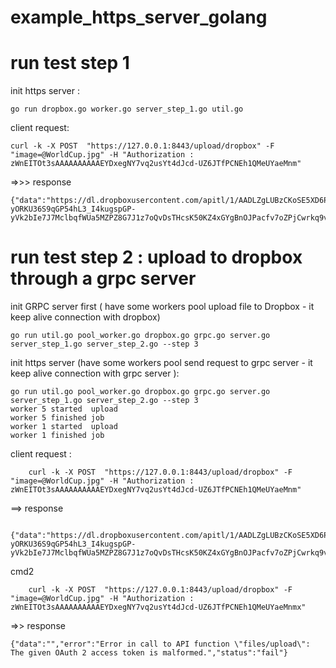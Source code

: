 # example_https_server_golang
# run test step 1
 
init https server :
  
    go run dropbox.go worker.go server_step_1.go util.go
 
 client request:												
	
	curl -k -X POST  "https://127.0.0.1:8443/upload/dropbox" -F "image=@WorldCup.jpg" -H "Authorization : zWnEITOt3sAAAAAAAAAAEYDxegNY7vq2usYt4dJcd-UZ6JTfPCNEh1QMeUYaeMnm"
   =>>> response 
	
	{"data":"https://dl.dropboxusercontent.com/apitl/1/AADLZgLUBzCKoSE5XD6Pm1Qy2Yw4GdNICaeIeXZDwknXzexVw4fu2Zdf-yORKU36S9qGP54hL3_I4kugspGP-yVk2bIe7J7MclbqfWUa5MZPZ8G7J1z7oQvDsTHcsK50KZ4xGYgBnOJPacfv7oZPjCwrkq9vTR4QOuRiuh0uq8YkkdVnda8FDCKvNI8dCtl6zSfVDFP7G8yIChPn7SEiZXyQWpEvS2GwLUUPgtDWtmrzSCX0pkj5cSw4M8amP58Lc9hIBfRihEv8Os150ZpV4g3s","error":"","status":"success"}


# run test step 2 : upload to dropbox through a grpc server 
  init GRPC server first ( have some workers pool upload file to Dropbox - it keep alive connection with dropbox)
	
	go run util.go pool_worker.go dropbox.go grpc.go server.go server_step_1.go server_step_2.go --step 3
	
  init https server (have some workers pool send request to grpc server - it keep alive connection with grpc server ):
  
    go run util.go pool_worker.go dropbox.go grpc.go server.go server_step_1.go server_step_2.go --step 3
    worker 5 started  upload
    worker 5 finished job
    worker 1 started  upload
    worker 1 finished job
 
 client request :
  
		curl -k -X POST  "https://127.0.0.1:8443/upload/dropbox" -F "image=@WorldCup.jpg" -H "Authorization : zWnEITOt3sAAAAAAAAAAEYDxegNY7vq2usYt4dJcd-UZ6JTfPCNEh1QMeUYaeMnm"
  ==> response 
  
		{"data":"https://dl.dropboxusercontent.com/apitl/1/AADLZgLUBzCKoSE5XD6Pm1Qy2Yw4GdNICaeIeXZDwknXzexVw4fu2Zdf-yORKU36S9qGP54hL3_I4kugspGP-yVk2bIe7J7MclbqfWUa5MZPZ8G7J1z7oQvDsTHcsK50KZ4xGYgBnOJPacfv7oZPjCwrkq9vTR4QOuRiuh0uq8YkkdVnda8FDCKvNI8dCtl6zSfVDFP7G8yIChPn7SEiZXyQWpEvS2GwLUUPgtDWtmrzSCX0pkj5cSw4M8amP58Lc9hIBfRihEv8Os150ZpV4g3s","error":"","status":"success"}
  
cmd2
  
		curl -k -X POST  "https://127.0.0.1:8443/upload/dropbox" -F "image=@WorldCup.jpg" -H "Authorization : zWnEITOt3sAAAAAAAAAAEYDxegNY7vq2usYt4dJcd-UZ6JTfPCNEh1QMeUYaeMnmx"
=>> response
 
	{"data":"","error":"Error in call to API function \"files/upload\": The given OAuth 2 access token is malformed.","status":"fail"}
  
  
  
  
  
